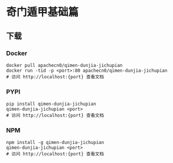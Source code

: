 # 奇门遁甲基础篇

## 下载

### Docker

```
docker pull apachecn0/qimen-dunjia-jichupian
docker run -tid -p <port>:80 apachecn0/qimen-dunjia-jichupian
# 访问 http://localhost:{port} 查看文档
```

### PYPI

```
pip install qimen-dunjia-jichupian
qimen-dunjia-jichupian <port>
# 访问 http://localhost:{port} 查看文档
```

### NPM

```
npm install -g qimen-dunjia-jichupian
qimen-dunjia-jichupian <port>
# 访问 http://localhost:{port} 查看文档
```